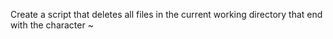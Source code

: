  Create a script that deletes all files in the current working directory that end with the character ~

